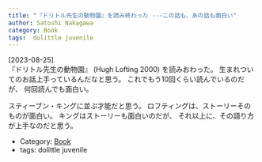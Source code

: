 ```yaml
---
title: "『ドリトル先生の動物園』を読み終わった ---この話も、あの話も面白い"
author: Satoshi Nakagawa
category: Book
tags:  dolittle juvenile
---
```


[2023-08-25]  
 『ドリトル先生の動物園』
(Hugh Lofting 2000)
を読みおわった。
生まれついてのお話上手っているんだなと思う。
これでもう10回くらい読んでいるのだが、
何回読んでも面白い。

 スティーブン・キングに並ぶ才能だと思う。
ロフティングは、ストーリーそのものが面白い。
キングはストーリーも面白いのだが、
それ以上に、その語り方が上手なのだと思う。

- Category: [Book](categories.html#Book)
- tags:  dolittle juvenile
